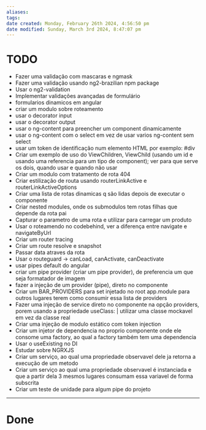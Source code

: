 ```yaml
---
aliases: 
tags: 
date created: Monday, February 26th 2024, 4:56:50 pm
date modified: Sunday, March 3rd 2024, 8:47:07 pm
---
```


# TODO

- Fazer uma validação com mascaras e ngmask
- Fazer uma validação usando ng2-brazilian npm package
- Usar o ng2-validation
- Implementar validações avançadas de formulário
- formularios dinamicos em angular
- criar um modulo sobre roteamento
- usar o decorator input
- usar o decorator output
- usar o ng-content para preencher um component dinamicamente
- usar o ng-content com o select em vez de usar varios ng-content sem select
- usar um token de identificação num elemento HTML por exemplo: #div
- Criar um exemplo de uso do ViewChildren, ViewChild (usando um id e usando uma referencia para um tipo de component); ver para que serve os dois, quando usar e quando não usar
- Criar um modulo com tratamento de rota 404
- Criar estilização de routa usando routerLinkActive e routerLinkActiveOptions
- Criar uma lista de rotas dinamicas q são lidas depois de executar o componente
- Criar nested modules, onde os submodulos tem rotas filhas que depende da rota pai
- Capturar o parametro de uma rota e utilizar para carregar um produto
- Usar o roteamendo no codebehind, ver a diferença entre navigate e navigateByUrl
- Criar um router tracing
- Criar um route resolve e snapshot
- Passar data atraves da rota
- Usar o routeguard -> canLoad, canActivate, canDeactivate
- usar pipes default do angular
- criar um pipe provider (criar um pipe provider), de preferencia um que seja formatador de imagem
- fazer a injeção de um provider (pipe), direto no componente
- Criar um BAR_PROVIDERS para set injetado no root app.module para outros lugares terem como consumir essa lista de providers
- Fazer uma injeção de service direto no componente na opção providers, porem usando a propriedade useClass: | utilizar uma classe mockavel em vez da classe real
- Criar uma injeção de modulo estático com token injection
- Criar um injetor de dependencia no proprio componente onde ele consome uma factory, ao qual a factory também tem uma dependencia
- Usar o useExisting no DI
- Estudar sobre NGRXJS
- Criar um serviço, ao qual uma propriedade observavel dele ja retorna a execução de um metodo
- Criar um serviço ao qual uma propriedade observavel é instanciada e que a partir dela 3 mesmos lugares consumam essa variavel de forma subscrita
- Criar um teste de unidade para algum pipe do projeto

---

# Done

